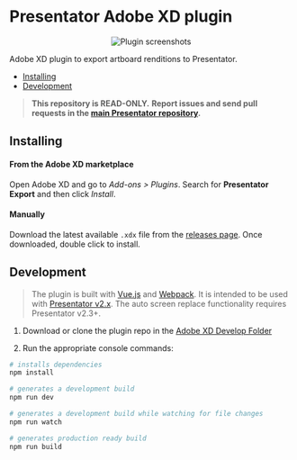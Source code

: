 Presentator Adobe XD plugin
======================================================================

<p align="center"><img src="https://i.imgur.com/Ogn23L4.png" alt="Plugin screenshots"></p>

Adobe XD plugin to export artboard renditions to Presentator.

- [Installing](#installing)
- [Development](#development)

> **This repository is READ-ONLY.**
> **Report issues and send pull requests in the [main Presentator repository](https://github.com/presentator/presentator/issues).**


## Installing

#### From the Adobe XD marketplace

Open Adobe XD and go to *Add-ons > Plugins*. Search for **Presentator Export** and then click *Install*.

#### Manually

Download the latest available `.xdx` file from the [releases page](). Once downloaded, double click to install.


## Development

> The plugin is built with [Vue.js](https://vuejs.org/) and [Webpack](https://webpack.js.org/).
> It is intended to be used with [Presentator v2.x](https://github.com/presentator/presentator).
> The auto screen replace functionality requires Presentator v2.3+.

1. Download or clone the plugin repo in the [Adobe XD Develop Folder](https://adobexdplatform.com/plugin-docs/reference/structure/location.html)

2. Run the appropriate console commands:

```bash
# installs dependencies
npm install

# generates a development build
npm run dev

# generates a development build while watching for file changes
npm run watch

# generates production ready build
npm run build
```
